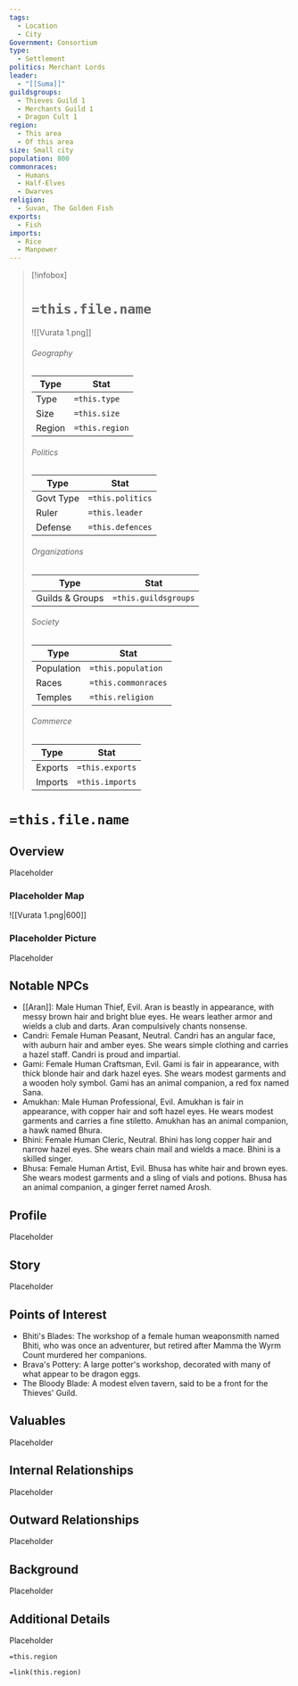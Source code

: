 ```yaml
---
tags:
  - Location
  - City
Government: Consortium
type:
  - Settlement
politics: Merchant Lords
leader:
  - "[[Suma]]"
guildsgroups:
  - Thieves Guild 1
  - Merchants Guild 1
  - Dragon Cult 1
region:
  - This area
  - Of this area
size: Small city
population: 800
commonraces:
  - Humans
  - Half-Elves
  - Dwarves
religion:
  - Suvan, The Golden Fish
exports:
  - Fish
imports:
  - Rice
  - Manpower
---
```


> [!infobox]
> # `=this.file.name`
> ![[Vurata 1.png]]
> ###### Geography
> Type |  Stat |
> ---|---|
> Type | `=this.type` |
> Size | `=this.size` |
> Region | `=this.region` |
> ###### Politics
> Type |  Stat |
> ---|---|
> Govt Type | `=this.politics` |
> Ruler | `=this.leader` |
> Defense | `=this.defences` |
> ###### Organizations
> Type |  Stat |
> ---|---|
> Guilds & Groups | `=this.guildsgroups` |
> ###### Society
> Type |  Stat |
> ---|---|
> Population | `=this.population` |
> Races | `=this.commonraces` |
> Temples | `=this.religion`  |
> ###### Commerce
> Type |  Stat |
> ---|---|
> Exports | `=this.exports` |
> Imports | `=this.imports` |


# `=this.file.name`
## Overview
Placeholder

### Placeholder Map
![[Vurata 1.png|600]]

### Placeholder Picture

Placeholder

## Notable NPCs

- [[Aran]]: Male Human Thief, Evil. Aran is beastly in appearance, with messy brown hair and bright blue eyes. He wears leather armor and wields a club and darts. Aran compulsively chants nonsense.
- Candri: Female Human Peasant, Neutral. Candri has an angular face, with auburn hair and amber eyes. She wears simple clothing and carries a hazel staff. Candri is proud and impartial.
- Gami: Female Human Craftsman, Evil. Gami is fair in appearance, with thick blonde hair and dark hazel eyes. She wears modest garments and a wooden holy symbol. Gami has an animal companion, a red fox named Sana.
- Amukhan: Male Human Professional, Evil. Amukhan is fair in appearance, with copper hair and soft hazel eyes. He wears modest garments and carries a fine stiletto. Amukhan has an animal companion, a hawk named Bhura.
- Bhini: Female Human Cleric, Neutral. Bhini has long copper hair and narrow hazel eyes. She wears chain mail and wields a mace. Bhini is a skilled singer.
- Bhusa: Female Human Artist, Evil. Bhusa has white hair and brown eyes. She wears modest garments and a sling of vials and potions. Bhusa has an animal companion, a ginger ferret named Arosh.

## Profile
Placeholder

## Story
Placeholder

## Points of Interest

- Bhiti's Blades: The workshop of a female human weaponsmith named Bhiti, who was once an adventurer, but retired after Mamma the Wyrm Count murdered her companions.
- Brava's Pottery: A large potter's workshop, decorated with many of what appear to be dragon eggs.
- The Bloody Blade: A modest elven tavern, said to be a front for the Thieves' Guild.

## Valuables
Placeholder

## Internal Relationships
Placeholder

## Outward Relationships
Placeholder

## Background
Placeholder

## Additional Details
Placeholder

`=this.region`


`=link(this.region)`
